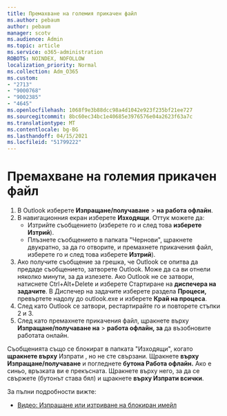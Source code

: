 ```yaml
---
title: Премахване на големия прикачен файл
ms.author: pebaum
author: pebaum
manager: scotv
ms.audience: Admin
ms.topic: article
ms.service: o365-administration
ROBOTS: NOINDEX, NOFOLLOW
localization_priority: Normal
ms.collection: Adm_O365
ms.custom:
- "2713"
- "9000768"
- "9002385"
- "4645"
ms.openlocfilehash: 1068f9e3b88dcc98a4d1042e923f235bf21ee727
ms.sourcegitcommit: 8bc60ec34bc1e40685e3976576e04a2623f63a7c
ms.translationtype: MT
ms.contentlocale: bg-BG
ms.lasthandoff: 04/15/2021
ms.locfileid: "51799222"
---
```

# <a name="remove-the-large-attachment"></a>Премахване на големия прикачен файл

1. В Outlook изберете **Изпращане/получаване**  >  **на работа офлайн**. 
2. В навигационния екран изберете **Изходящи**. Оттук можете да: 
    - Изтрийте съобщението (изберете го и след това **изберете Изтрий**).
    - Плъзнете съобщението в папката "Чернови", щракнете двукратно, за да го отворите, и премахнете прикачения файл, изберете го и след това изберете **Изтрий**).
3. Ако получите съобщение за грешка, че Outlook се опитва да предаде съобщението, затворете Outlook. Може да са ви отнели няколко минути, за да излезете. Ако Outlook не се затвори, натиснете Ctrl+Alt+Delete и изберете Стартиране на **диспечера на задачите**. В Диспечер на задачите изберете раздела **Процеси,** превъртете надолу до outlook.exe и изберете **Край на процеса**.
4. След като Outlook се затвори, рестартирайте го и повторете стъпки 2 и 3. 
5. След като премахнете прикачения файл, щракнете върху **Изпращане/получаване на**  >  **работа офлайн, за** да възобновите работата онлайн. 

Съобщенията също се блокират в папката "Изходящи", когато **щракнете върху** Изпрати , но не сте свързани. Щракнете **върху Изпращане/получаване** и погледнете **бутона Работа офлайн.** Ако е синьо, връзката ви е прекъсната. Щракнете върху него, за да се свържете (бутонът става бял) и щракнете **върху Изпрати всички**.
 
 За пълни подробности вижте:
- [Видео: Изпращане или изтриване на блокиран имейл](https://support.office.com/article/Video-Send-or-delete-an-email-stuck-in-your-outbox-26d5d34a-4e5f-444a-a9e8-44db04a94dec) 